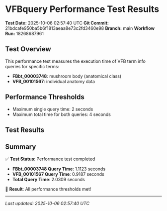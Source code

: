 # VFBquery Performance Test Results

**Test Date:** 2025-10-06 02:57:40 UTC
**Git Commit:** 21bdcafe950ba5b6f1813aeaa8e73c2fd3460e98
**Branch:** main
**Workflow Run:** 18268687961

## Test Overview

This performance test measures the execution time of VFB term info queries for specific terms:

- **FBbt_00003748**: mushroom body (anatomical class)
- **VFB_00101567**: individual anatomy data

## Performance Thresholds

- Maximum single query time: 2 seconds
- Maximum total time for both queries: 4 seconds

## Test Results



## Summary

✅ **Test Status**: Performance test completed

- **FBbt_00003748 Query Time**: 1.1123 seconds
- **VFB_00101567 Query Time**: 0.9187 seconds
- **Total Query Time**: 2.0309 seconds

🎉 **Result**: All performance thresholds met!

---
*Last updated: 2025-10-06 02:57:40 UTC*
